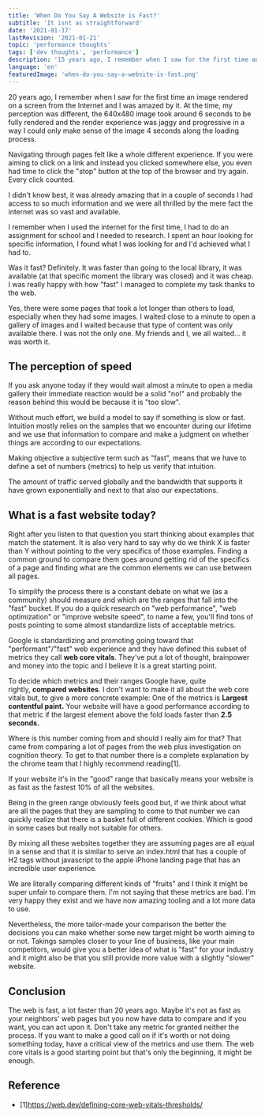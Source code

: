 ```yaml
---
title: 'When Do You Say A Website is Fast?'
subtitle: 'It isnt as straightforward'
date: '2021-01-17'
lastRevision: '2021-01-21'
topic: 'performance thoughts'
tags: ['dev thoughts', 'performance']
description: '15 years ago, I remember when I saw for the first time an image rendered on a screen from the Internet and I was amazed by it.'
language: 'en'
featuredImage: 'when-do-you-say-a-website-is-fast.png'
---
```


20 years ago, I remember when I saw for the first time an image rendered on a screen from the Internet and I was amazed by it. At the time, my perception was different, the 640x480 image took around 6 seconds to be fully rendered and the render experience was jaggy and progressive in a way I could only make sense of the image 4 seconds along the loading process.

Navigating through pages felt like a whole different experience. If you were aiming to click on a link and instead you clicked somewhere else, you even had time to click the "stop" button at the top of the browser and try again. Every click counted.

I didn't know best, it was already amazing that in a couple of seconds I had access to so much information and we were all thrilled by the mere fact the internet was so vast and available.

I remember when I used the internet for the first time, I had to do an assignment for school and I needed to research. I spent an hour looking for specific information, I found what I was looking for and I'd achieved what I had to.

Was it fast? Definitely. It was faster than going to the local library, it was available (at that specific moment the library was closed) and it was cheap. I was really happy with how "fast" I managed to complete my task thanks to the web.

Yes, there were some pages that took a lot longer than others to load, especially when they had some images. I waited close to a minute to open a gallery of images and I waited because that type of content was only available there. I was not the only one. My friends and I, we all waited... it was worth it.

## The perception of speed

If you ask anyone today if they would wait almost a minute to open a media gallery their immediate reaction would be a solid "no!" and probably the reason behind this would be because it is "too slow".

Without much effort, we build a model to say if something is slow or fast. Intuition mostly relies on the samples that we encounter during our lifetime and we use that information to compare and make a judgment on whether things are according to our expectations.

Making objective a subjective term such as "fast", means that we have to define a set of numbers (metrics) to help us verify that intuition.

The amount of traffic served globally and the bandwidth that supports it have grown exponentially and next to that also our expectations.

## What is a fast website today?

Right after you listen to that question you start thinking about examples that match the statement. It is also very hard to say why do we think X is faster than Y without pointing to the very specifics of those examples. Finding a common ground to compare them goes around getting rid of the specifics of a page and finding what are the common elements we can use between all pages.

To simplify the process there is a constant debate on what we (as a community) should measure and which are the ranges that fall into the "fast" bucket. If you do a quick research on "web performance", "web optimization" or "improve website speed", to name a few, you'll find tons of posts pointing to some almost standardize lists of acceptable metrics.

Google is standardizing and promoting going toward that "performant"/"fast" web experience and they have defined this subset of metrics they call **web core vitals**. They've put a lot of thought, brainpower and money into the topic and I believe it is a great starting point.

To decide which metrics and their ranges Google have, quite rightly, **compared websites**. I don't want to make it all about the web core vitals but, to give a more concrete example: One of the metrics is **Largest contentful paint.** Your website will have a good performance according to that metric if the largest element above the fold loads faster than **2.5 seconds.**

Where is this number coming from and should I really aim for that? That came from comparing a lot of pages from the web plus investigation on cognition theory. To get to that number there is a complete explanation by the chrome team that I highly recommend reading[1].

If your website it's in the "good" range that basically means your website is as fast as the fastest 10% of all the websites.

Being in the green range obviously feels good but, if we think about what are all the pages that they are sampling to come to that number we can quickly realize that there is a basket full of different cookies. Which is good in some cases but really not suitable for others.

By mixing all these websites together they are assuming pages are all equal in a sense and that it is similar to serve an index.html that has a couple of H2 tags without javascript to the apple iPhone landing page that has an incredible user experience.

We are literally comparing different kinds of "fruits" and I think it might be super unfair to compare them. I'm not saying that these metrics are bad. I'm very happy they exist and we have now amazing tooling and a lot more data to use.

Nevertheless, the more tailor-made your comparison the better the decisions you can make whether some new target might be worth aiming to or not. Takings samples closer to your line of business, like your main competitors, would give you a better idea of what is "fast" for your industry and it might also be that you still provide more value with a slightly "slower" website.

## Conclusion

The web is fast, a lot faster than 20 years ago. Maybe it's not as fast as your neighbors' web pages but you now have data to compare and if you want, you can act upon it. Don't take any metric for granted neither the process. If you want to make a good call on if it's worth or not doing something today, have a critical view of the metrics and use them. The web core vitals is a good starting point but that's only the beginning, it might be enough.

## Reference

- [1]<https://web.dev/defining-core-web-vitals-thresholds/>
